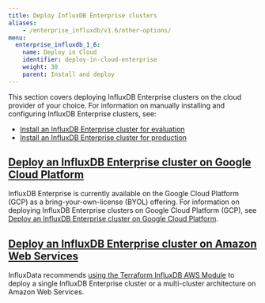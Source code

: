 ```yaml
---
title: Deploy InfluxDB Enterprise clusters
aliases:
    - /enterprise_influxdb/v1.6/other-options/
menu:
  enterprise_influxdb_1_6:
    name: Deploy in Cloud
    identifier: deploy-in-cloud-enterprise
    weight: 30
    parent: Install and deploy
---
```


This section covers deploying InfluxDB Enterprise clusters on the cloud provider of your choice.
For information on manually installing and configuring InfluxDB Enterprise clusters, see:

* [Install an InfluxDB Enterprise cluster for evaluation](/enterprise_influxdb/v1.6/install-and-deploy/quickstart_installation/)
* [Install an InfluxDB Enterprise cluster for production](/enterprise_influxdb/v1.6/install-and-deploy/production_installation/)

## [Deploy an InfluxDB Enterprise cluster on Google Cloud Platform](/enterprise_influxdb/v1.6/install-and-deploy/deploying/google-cloud-platform/)

InfluxDB Enterprise is currently available on the Google Cloud Platform (GCP) as a bring-your-own-license (BYOL) offering. For information on deploying InfluxDB Enterprise clusters on Google Cloud Platform (GCP), see [Deploy an InfluxDB Enterprise cluster on Google Cloud Platform](/enterprise_influxdb/v1.6/install-and-deploy/deploying/google-cloud-platform/).

## [Deploy an InfluxDB Enterprise cluster on Amazon Web Services](/enterprise_influxdb/v1.6/install-and-deploy/deploying/amazon-web-services/)

InfluxData recommends [using the Terraform InfluxDB AWS Module](/enterprise_influxdb/v1.6/install-and-deploy/deploying/amazon-web-services) to deploy a single InfluxDB Enterprise cluster or a multi-cluster architecture on Amazon Web Services.
